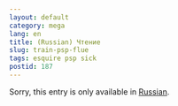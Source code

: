 ```yaml
---
layout: default
category: mega
lang: en
title: (Russian) Чтение
slug: train-psp-flue
tags: esquire psp sick 
postid: 187
---
```

<p>Sorry, this entry is only available in <a href="/mega/export/getposts.php">Russian</a>.</p>